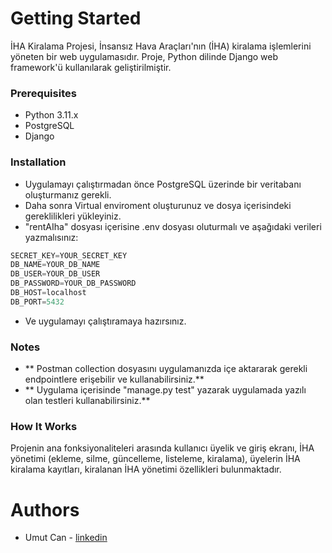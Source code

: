 # Getting Started
İHA Kiralama Projesi, İnsansız Hava Araçları'nın (İHA) kiralama işlemlerini yöneten bir web uygulamasıdır. Proje, Python dilinde Django web framework'ü kullanılarak geliştirilmiştir.

### Prerequisites
- Python 3.11.x
- PostgreSQL
- Django

### Installation
- Uygulamayı çalıştırmadan önce PostgreSQL üzerinde bir veritabanı oluşturmanız gerekli.
- Daha sonra Virtual enviroment oluşturunuz ve dosya içerisindeki gereklilikleri yükleyiniz.
- "rentAIha" dosyası içerisine .env dosyası oluturmalı ve aşağıdaki verileri yazmalısınız:

```python
SECRET_KEY=YOUR_SECRET_KEY
DB_NAME=YOUR_DB_NAME
DB_USER=YOUR_DB_USER
DB_PASSWORD=YOUR_DB_PASSWORD
DB_HOST=localhost
DB_PORT=5432
```
- Ve uygulamayı çalıştıramaya hazırsınız.

### Notes
- ** Postman collection dosyasını uygulamanızda içe aktararak gerekli endpointlere erişebilir ve kullanabilirsiniz.**
- ** Uygulama içerisinde "manage.py test" yazarak uygulamada yazılı olan testleri kullanabilirsiniz.**

### How It Works
Projenin ana fonksiyonaliteleri arasında kullanıcı üyelik ve giriş ekranı, İHA yönetimi (ekleme, silme, güncelleme, listeleme, kiralama), üyelerin İHA kiralama kayıtları, kiralanan İHA yönetimi özellikleri bulunmaktadır.

# Authors
- Umut Can - [linkedin](https://www.linkedin.com/in/umut-can-0a7417157/)
